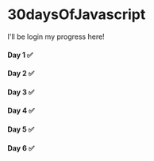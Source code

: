 # 30daysOfJavascript

I'll be login my progress here! 

#### Day 1 ✅
#### Day 2 ✅
#### Day 3 ✅
#### Day 4 ✅
#### Day 5 ✅
#### Day 6 ✅


